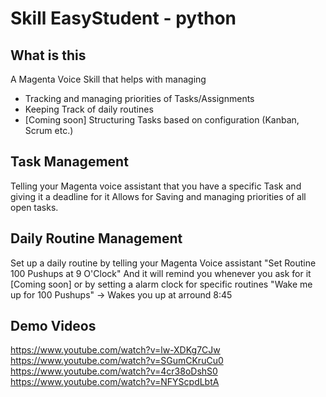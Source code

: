 # Skill EasyStudent - python

## What is this
A Magenta Voice Skill that helps with managing
* Tracking and managing priorities of Tasks/Assignments
* Keeping Track of daily routines
* [Coming soon] Structuring Tasks based on configuration (Kanban, Scrum etc.)

## Task Management
Telling your Magenta voice assistant that you have a specific Task and giving it a deadline for it
Allows for Saving and managing priorities of all open tasks.

## Daily Routine Management
Set up a daily routine by telling your Magenta Voice assistant "Set Routine 100 Pushups at 9 O'Clock"
And it will remind you whenever you ask for it [Coming soon] or by setting a alarm clock for specific routines
"Wake me up for 100 Pushups" -> Wakes you up at arround 8:45

## Demo Videos
https://www.youtube.com/watch?v=lw-XDKg7CJw
https://www.youtube.com/watch?v=SGumCKruCu0
https://www.youtube.com/watch?v=4cr38oDshS0
https://www.youtube.com/watch?v=NFYScpdLbtA
